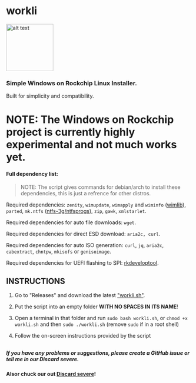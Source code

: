 # workli

<img src="https://cdn.discordapp.com/attachments/546129764440604705/1087991121621303447/workli.png" alt="alt text" title="logo made by fengzi, bastardized by me" width="128" height="128">

### Simple Windows on Rockchip Linux Installer. 

Built for simplicity and compatibility.

# NOTE: The Windows on Rockchip project is currently highly experimental and not much works yet.

#### Full dependency list:

> NOTE: The script gives commands for debian/arch to install these dependencies, this is just a refrence for other distros.

Required dependencies: `zenity`, `wimupdate`, `wimapply` and `wiminfo` ([wimlib](https://wimlib.net/)), `parted`, `mk.ntfs` ([ntfs-3g/ntfsprogs](https://github.com/tuxera/ntfs-3g)), `zip`, `gawk`, `xmlstarlet`.

Required dependencies for auto file downloads: `wget`.

Required dependencies for direct ESD download: `aria2c, curl`.

Required dependencies for auto ISO generation: `curl`, `jq`, `aria2c`, `cabextract`, `chntpw`, `mkisofs` or `genisoimage`.

Required dependencies for UEFI flashing to SPI: [rkdeveloptool](https://opensource.rock-chips.com/wiki_Rkdeveloptool).

## INSTRUCTIONS

1. Go to "Releases" and download the latest ["workli.sh"](https://github.com/buddyjojo/worli/releases/latest/download/workli.sh).

2. Put the script into an empty folder **WITH NO SPACES IN ITS NAME**!

3. Open a terminal in that folder and run `sudo bash workli.sh`, or `chmod +x workli.sh` and then `sudo ./workli.sh` (remove `sudo` if in a root shell)

4. Follow the on-screen instructions provided by the script

##

##### If you have any problems or suggestions, please create a GitHub issue or tell me in our Discard severe.

**Alsor chuck our out [Discard severe](https://discord.gg/26CMEjQ47g)!**
